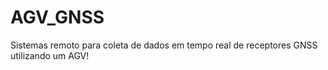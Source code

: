 # AGV_GNSS

Sistemas remoto para coleta de dados em tempo real de receptores GNSS utilizando um AGV!
